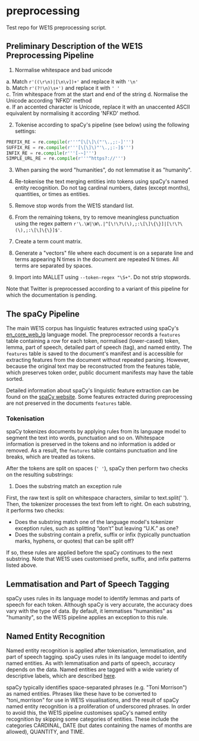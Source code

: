 # preprocessing

Test repo for WE1S preprocessing script.

## Preliminary Description of the WE1S Preprocessing Pipeline

1. Normalise whitespace and bad unicode

  a. Match `r'((\r\n)|[\n\v])+'` and replace it with `'\n'`  
  b. Match `r'(?!\n)\s+')` and replace it with `' '`  
  c. Trim whitespace from at the start and end of the string
  d. Normalise the Unicode according 'NFKD' method  
  e. If an accented character is Unicode, replace it with an unaccented ASCII equivalent by normalising it according 'NFKD' method.

2. Tokenise according to spaCy's pipeline (see below) using the following settings:

```python
PREFIX_RE = re.compile(r'''^[\[\]\("'\.,;:-]''')
SUFFIX_RE = re.compile(r'''[\[\]\)"'\.,;:-]$''')
INFIX_RE = re.compile(r'''[-~]''')
SIMPLE_URL_RE = re.compile(r'''^https?://''')
```

3. When parsing the word "humanities", do not lemmatise it as "humanity".

4. Re-tokenise the text merging entities into tokens using spaCy's named entity recognition. Do not tag cardinal numbers, dates (except months), quantities, or times as entities.

5. Remove stop words from the WE1S standard list.

6. From the remaining tokens, try to remove meaningless punctuation using the regex pattern `r'\.\W|\W\.|^[\!\?\(\),;:\[\]\{\}]|[\!\?\(\),;:\[\]\{\}]$'`.

7. Create a term count matrix.

8. Generate a "vectors" file where each document is on a separate line and terms appearing N times in the document are repeated N times. All terms are separated by spaces.

9. Import into MALLET using `--token-regex "\S+"`. Do not strip stopwords.

Note that Twitter is preprocessed according to a variant of this pipeline for which the documentation is pending.

## The spaCy Pipeline

The main WE1S corpus has linguistic features extracted using spaCy's [en_core_web_lg](https://spacy.io/models/en#en_core_web_lg) language model. The preprocessor records a `features` table containing a row for each token, normalised (lower-cased) token, lemma, part of speech, detailed part of speech (tag), and named entity. The `features` table is saved to the document's manifest and is accessible for extracting features from the document without repeated parsing. However, because the original text may be reconstructed from the features table, which preserves token order, public document manifests may have the table sorted.

Detailed information about spaCy's linguistic feature extraction can be found on the [spaCy website](https://spacy.io/usage/linguistic-features). Some features extracted during preprocessing are not preserved in the documents `features` table.

### Tokenisation

spaCy tokenizes documents by applying rules from its language model to segment the text into words, punctuation and so on. Whitespace information is preserved in the tokens and no information is added or removed. As a result, the `features` table contains punctuation and line breaks, which are treated as tokens.

After the tokens are split on spaces (`' '`), spaCy then perform two checks on the resulting substrings:

1. Does the substring match an exception rule

First, the raw text is split on whitespace characters, similar to text.split(' '). Then, the tokenizer processes the text from left to right. On each substring, it performs two checks:

- Does the substring match one of the language model's tokenizer exception rules, such as splitting “don’t” but leaving “U.K.” as one?
- Does the substring contain a prefix, suffix or infix (typically punctuation marks, hyphens, or quotes) that can be split off?

If so, these rules are applied before the spaCy continues to the next substring. Note that WE1S uses customised prefix, suffix, and infix patterns listed above.

## Lemmatisation and Part of Speech Tagging

spaCy uses rules in its language model to identify lemmas and parts of speech for each token. Although spaCy is very accurate, the accuracy does vary with the type of data. By default, it lemmatises "humanities" as "humanity", so the WE1S pipeline applies an exception to this rule.

## Named Entity Recognition

Named entity recognition is applied after tokenisation, lemmatisation, and part of speech tagging. spaCy uses rules in its language model to identify named entities. As with lemmatisation and parts of speech, accuracy depends on the data. Named entities are tagged with a wide variety of descriptive labels, which are described [here](https://spacy.io/api/annotation#named-entities).

spaCy typically identifies space-separated phrases (e.g. "Toni Morrison") as named entities. Phrases like these have to be converted to "toni_morrison" for use in WE1S visualisations, and the result of spaCy named entity recognition is a proliferation of underscored phrases. In order to avoid this, the WE1S pipeline customises spaCy's named entity recognition by skipping some categories of entities. These include the categories CARDINAL, DATE (but dates containing the names of months are allowed), QUANTITY, and TIME.
